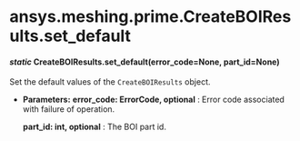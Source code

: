 <a id="ansys-meshing-prime-createboiresults-set-default"></a>

# ansys.meshing.prime.CreateBOIResults.set_default

<a id="ansys.meshing.prime.CreateBOIResults.set_default"></a>

#### *static* CreateBOIResults.set_default(error_code=None, part_id=None)

Set the default values of the `CreateBOIResults` object.

* **Parameters:**
  **error_code: ErrorCode, optional**
  : Error code associated with failure of operation.

  **part_id: int, optional**
  : The BOI part id.

<!-- !! processed by numpydoc !! -->
